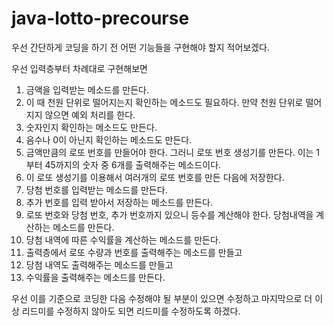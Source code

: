 # java-lotto-precourse

우선 간단하게 코딩을 하기 전 어떤 기능들을 구현해야 할지 적어보겠다.

우선 입력층부터 차례대로 구현해보면
1. 금액을 입력받는 메소드를 만든다.
2. 이 때 천원 단위로 떨어지는지 확인하는 메소드도 필요하다. 만약 천원 단위로 떨어지지 않으면 예외 처리를 한다.
3. 숫자인지 확인하는 메소드도 만든다.
4. 음수나 0이 아닌지 확인하는 메소드도 만든다.
5. 금액만큼의 로또 번호를 만들어야 한다. 그러니 로또 번호 생성기를 만든다. 이는 1부터 45까지의 숫자 중 6개를 출력해주는 메소드이다.
6. 이 로또 생성기를 이용해서 여러개의 로또 번호를 만든 다음에 저장한다.
7. 당첨 번호를 입력받는 메소드를 만든다.
8. 추가 번호를 입력 받아서 저장하는 메소드를 만든다.
9. 로또 번호와 당첨 번호, 추가 번호까지 있으니 등수를 계산해야 한다. 당첨내역을 계산하는 메소드를 만든다.
10. 당첨 내역에 따른 수익률을 계산하는 메소드를 만든다.
11. 출력층에서 로또 수량과 번호를 출력해주는 메소드를 만들고
12. 당첨 내역도 출력해주는 메소드를 만들고
13. 수익률을 출력해주는 메소드를 만든다.


우선 이를 기준으로 코딩한 다음 수정해야 될 부분이 있으면 수정하고 마지막으로 더 이상 리드미를 수정하지 않아도 되면 리드미를 수정하도록 하겠다.
